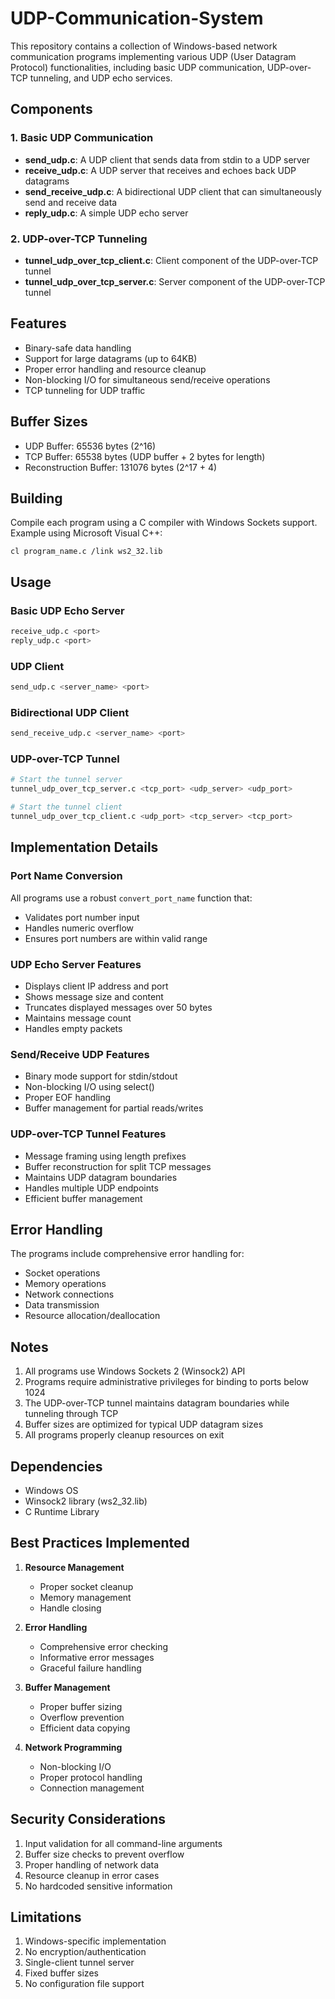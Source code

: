 # UDP-Communication-System

This repository contains a collection of Windows-based network communication programs implementing various UDP (User Datagram Protocol) functionalities, including basic UDP communication, UDP-over-TCP tunneling, and UDP echo services.

## Components

### 1. Basic UDP Communication
- **send_udp.c**: A UDP client that sends data from stdin to a UDP server
- **receive_udp.c**: A UDP server that receives and echoes back UDP datagrams
- **send_receive_udp.c**: A bidirectional UDP client that can simultaneously send and receive data
- **reply_udp.c**: A simple UDP echo server

### 2. UDP-over-TCP Tunneling
- **tunnel_udp_over_tcp_client.c**: Client component of the UDP-over-TCP tunnel
- **tunnel_udp_over_tcp_server.c**: Server component of the UDP-over-TCP tunnel

## Features

- Binary-safe data handling
- Support for large datagrams (up to 64KB)
- Proper error handling and resource cleanup
- Non-blocking I/O for simultaneous send/receive operations
- TCP tunneling for UDP traffic

## Buffer Sizes

- UDP Buffer: 65536 bytes (2^16)
- TCP Buffer: 65538 bytes (UDP buffer + 2 bytes for length)
- Reconstruction Buffer: 131076 bytes (2^17 + 4)

## Building

Compile each program using a C compiler with Windows Sockets support. Example using Microsoft Visual C++:

```batch
cl program_name.c /link ws2_32.lib
```

## Usage

### Basic UDP Echo Server
```bash
receive_udp.c <port>
reply_udp.c <port>
```

### UDP Client
```bash
send_udp.c <server_name> <port>
```

### Bidirectional UDP Client
```bash
send_receive_udp.c <server_name> <port>
```

### UDP-over-TCP Tunnel
```bash
# Start the tunnel server
tunnel_udp_over_tcp_server.c <tcp_port> <udp_server> <udp_port>

# Start the tunnel client
tunnel_udp_over_tcp_client.c <udp_port> <tcp_server> <tcp_port>
```

## Implementation Details

### Port Name Conversion
All programs use a robust `convert_port_name` function that:
- Validates port number input
- Handles numeric overflow
- Ensures port numbers are within valid range

### UDP Echo Server Features
- Displays client IP address and port
- Shows message size and content
- Truncates displayed messages over 50 bytes
- Maintains message count
- Handles empty packets

### Send/Receive UDP Features
- Binary mode support for stdin/stdout
- Non-blocking I/O using select()
- Proper EOF handling
- Buffer management for partial reads/writes

### UDP-over-TCP Tunnel Features
- Message framing using length prefixes
- Buffer reconstruction for split TCP messages
- Maintains UDP datagram boundaries
- Handles multiple UDP endpoints
- Efficient buffer management

## Error Handling

The programs include comprehensive error handling for:
- Socket operations
- Memory operations
- Network connections
- Data transmission
- Resource allocation/deallocation

## Notes

1. All programs use Windows Sockets 2 (Winsock2) API
2. Programs require administrative privileges for binding to ports below 1024
3. The UDP-over-TCP tunnel maintains datagram boundaries while tunneling through TCP
4. Buffer sizes are optimized for typical UDP datagram sizes
5. All programs properly cleanup resources on exit

## Dependencies

- Windows OS
- Winsock2 library (ws2_32.lib)
- C Runtime Library

## Best Practices Implemented

1. **Resource Management**
   - Proper socket cleanup
   - Memory management
   - Handle closing

2. **Error Handling**
   - Comprehensive error checking
   - Informative error messages
   - Graceful failure handling

3. **Buffer Management**
   - Proper buffer sizing
   - Overflow prevention
   - Efficient data copying

4. **Network Programming**
   - Non-blocking I/O
   - Proper protocol handling
   - Connection management

## Security Considerations

1. Input validation for all command-line arguments
2. Buffer size checks to prevent overflow
3. Proper handling of network data
4. Resource cleanup in error cases
5. No hardcoded sensitive information

## Limitations

1. Windows-specific implementation
2. No encryption/authentication
3. Single-client tunnel server
4. Fixed buffer sizes
5. No configuration file support